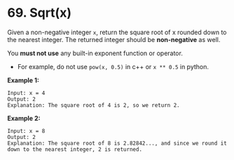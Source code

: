 # 69. Sqrt(x)
Given a non-negative integer `x`, return the square root of x rounded down to the nearest integer. The returned integer should be **non-negative** as well.

You **must not use** any built-in exponent function or operator.

- For example, do not use `pow(x, 0.5)` in c++ or `x ** 0.5` in python.

**Example 1:**
```
Input: x = 4
Output: 2
Explanation: The square root of 4 is 2, so we return 2.
```

**Example 2:**
```
Input: x = 8
Output: 2
Explanation: The square root of 8 is 2.82842..., and since we round it down to the nearest integer, 2 is returned.
```
